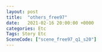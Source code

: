 ```yaml
---
layout: post
title:  "others_free97"
date:   2021-02-16 20:00:00 +0000
categories: Etc
Tags: Story Etc
SceneCode: ["scene_free97_q1_s20"]
---
```

